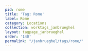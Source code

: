 ```yaml
---
pid: rome
title: 'Tag: Rome'
label: Rome
category: Locations
collection: worktags_janbrueghel
layout: tagpage_janbrueghel
order: '140'
permalink: "/janbrueghel/tags/rome/"
---
```


